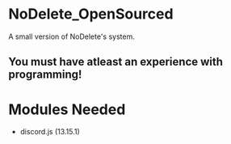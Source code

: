 # NoDelete_OpenSourced
A small version of NoDelete's system.

## You must have atleast an experience with programming!

# Modules Needed
- discord.js (13.15.1)

